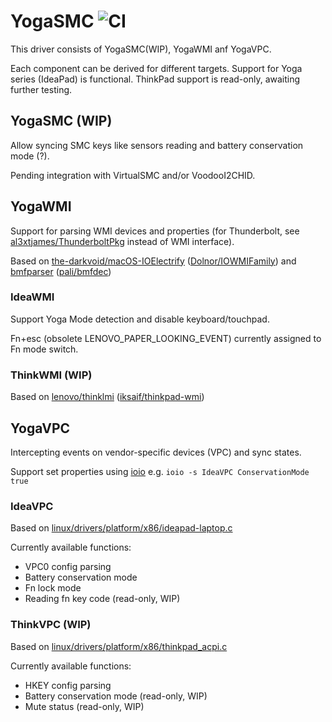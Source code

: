 # YogaSMC ![CI](https://github.com/zhen-zen/YogaSMC/workflows/CI/badge.svg)

This driver consists of YogaSMC(WIP), YogaWMI anf YogaVPC.

Each component can be derived for different targets. Support for Yoga series (IdeaPad) is functional. ThinkPad support is read-only, awaiting further testing.

## YogaSMC (WIP)
Allow syncing SMC keys like sensors reading and battery conservation mode (?).

Pending integration with VirtualSMC and/or VoodooI2CHID.

## YogaWMI
Support for parsing WMI devices and properties (for Thunderbolt, see [al3xtjames/ThunderboltPkg](https://github.com/al3xtjames/ThunderboltPkg) instead of WMI interface).

Based on [the-darkvoid/macOS-IOElectrify](https://github.com/the-darkvoid/macOS-IOElectrify/) ([Dolnor/IOWMIFamily](https://github.com/Dolnor/IOWMIFamily/)) and [bmfparser](https://github.com/zhen-zen/bmfparser) ([pali/bmfdec](https://github.com/pali/bmfdec))

### IdeaWMI
Support Yoga Mode detection and disable keyboard/touchpad.

Fn+esc (obsolete LENOVO_PAPER_LOOKING_EVENT) currently assigned to Fn mode switch.

### ThinkWMI (WIP)
Based on [lenovo/thinklmi](https://github.com/lenovo/thinklmi) ([iksaif/thinkpad-wmi](https://github.com/iksaif/thinkpad-wmi))

## YogaVPC
Intercepting events on vendor-specific devices (VPC) and sync states.

Support set properties using [ioio](https://github.com/RehabMan/OS-X-ioio) e.g. `ioio -s IdeaVPC ConservationMode true`

### IdeaVPC
Based on [linux/drivers/platform/x86/ideapad-laptop.c](https://github.com/torvalds/linux/blob/master/drivers/platform/x86/ideapad-laptop.c)

Currently available functions:
- VPC0 config parsing
- Battery conservation mode
- Fn lock mode
- Reading fn key code (read-only, WIP)

### ThinkVPC (WIP)
Based on [linux/drivers/platform/x86/thinkpad_acpi.c](https://github.com/torvalds/linux/blob/master/drivers/platform/x86/thinkpad_acpi.c)

Currently available functions:
- HKEY config parsing
- Battery conservation mode (read-only, WIP)
- Mute status (read-only, WIP)
